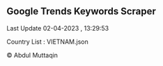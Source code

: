 

## Google Trends Keywords Scraper 
 
Last Update 02-04-2023 , 13:29:53

Country List :
VIETNAM.json



© Abdul Muttaqin 
